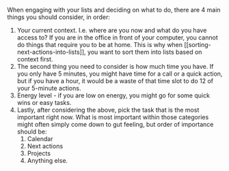 When engaging with your lists and deciding on what to do, there are 4 main things you should consider, in order:

1. Your current context. I.e. where are you now and what do you have access to? If you are in the office in front of your computer, you cannot do things that require you to be at home. This is why when [[sorting-next-actions-into-lists]], you want to sort them into lists based on context first.
2. The second thing you need to consider is how much time you have. If you only have 5 minutes, you might have time for a call or a quick action, but if you have a hour, it would be a waste of that time slot to do 12 of your 5-minute actions.
3. Energy level - if you are low on energy, you might go for some quick wins or easy tasks.
4. Lastly, after considering the above, pick the task that is the most important right now. What is most important within those categories might often simply come down to gut feeling, but order of importance should be:
	1. Calendar
	2. Next actions
	3. Projects
	4. Anything else.
